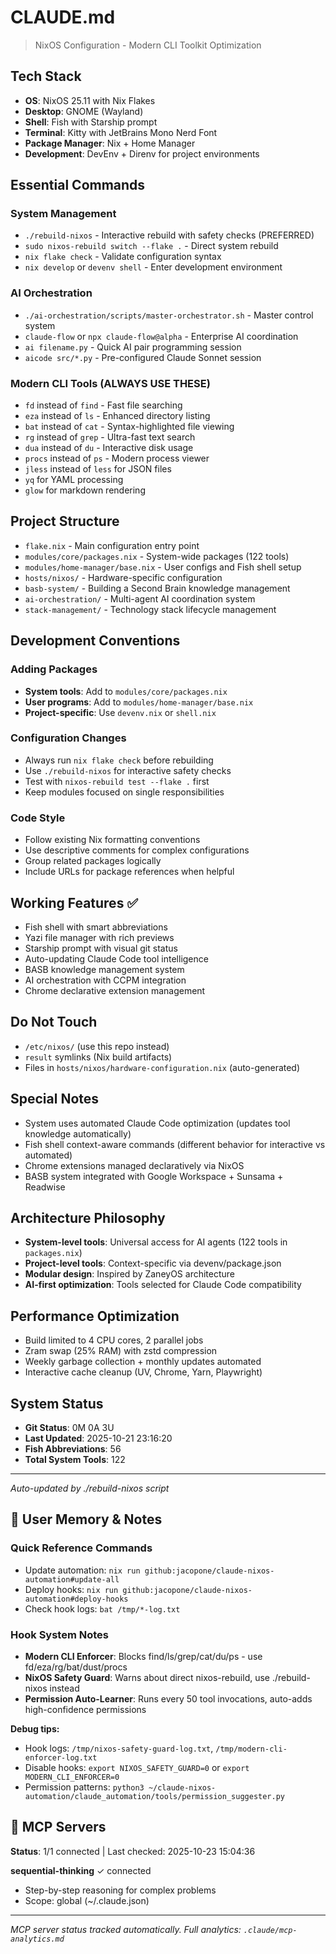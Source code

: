 # CLAUDE.md

> NixOS Configuration - Modern CLI Toolkit Optimization

## Tech Stack
- **OS**: NixOS 25.11 with Nix Flakes
- **Desktop**: GNOME (Wayland)
- **Shell**: Fish with Starship prompt
- **Terminal**: Kitty with JetBrains Mono Nerd Font
- **Package Manager**: Nix + Home Manager
- **Development**: DevEnv + Direnv for project environments

## Essential Commands

### System Management
- `./rebuild-nixos` - Interactive rebuild with safety checks (PREFERRED)
- `sudo nixos-rebuild switch --flake .` - Direct system rebuild
- `nix flake check` - Validate configuration syntax
- `nix develop` or `devenv shell` - Enter development environment

### AI Orchestration
- `./ai-orchestration/scripts/master-orchestrator.sh` - Master control system
- `claude-flow` or `npx claude-flow@alpha` - Enterprise AI coordination
- `ai filename.py` - Quick AI pair programming session
- `aicode src/*.py` - Pre-configured Claude Sonnet session

### Modern CLI Tools (ALWAYS USE THESE)
- `fd` instead of `find` - Fast file searching
- `eza` instead of `ls` - Enhanced directory listing
- `bat` instead of `cat` - Syntax-highlighted file viewing
- `rg` instead of `grep` - Ultra-fast text search
- `dua` instead of `du` - Interactive disk usage
- `procs` instead of `ps` - Modern process viewer
- `jless` instead of `less` for JSON files
- `yq` for YAML processing
- `glow` for markdown rendering

## Project Structure
- `flake.nix` - Main configuration entry point
- `modules/core/packages.nix` - System-wide packages (122 tools)
- `modules/home-manager/base.nix` - User configs and Fish shell setup
- `hosts/nixos/` - Hardware-specific configuration
- `basb-system/` - Building a Second Brain knowledge management
- `ai-orchestration/` - Multi-agent AI coordination system
- `stack-management/` - Technology stack lifecycle management

## Development Conventions

### Adding Packages
- **System tools**: Add to `modules/core/packages.nix`
- **User programs**: Add to `modules/home-manager/base.nix`
- **Project-specific**: Use `devenv.nix` or `shell.nix`

### Configuration Changes
- Always run `nix flake check` before rebuilding
- Use `./rebuild-nixos` for interactive safety checks
- Test with `nixos-rebuild test --flake .` first
- Keep modules focused on single responsibilities

### Code Style
- Follow existing Nix formatting conventions
- Use descriptive comments for complex configurations
- Group related packages logically
- Include URLs for package references when helpful

## Working Features ✅
- Fish shell with smart abbreviations
- Yazi file manager with rich previews
- Starship prompt with visual git status
- Auto-updating Claude Code tool intelligence
- BASB knowledge management system
- AI orchestration with CCPM integration
- Chrome declarative extension management

## Do Not Touch
- `/etc/nixos/` (use this repo instead)
- `result` symlinks (Nix build artifacts)
- Files in `hosts/nixos/hardware-configuration.nix` (auto-generated)

## Special Notes
- System uses automated Claude Code optimization (updates tool knowledge automatically)
- Fish shell context-aware commands (different behavior for interactive vs automated)
- Chrome extensions managed declaratively via NixOS
- BASB system integrated with Google Workspace + Sunsama + Readwise

## Architecture Philosophy
- **System-level tools**: Universal access for AI agents (122 tools in `packages.nix`)
- **Project-level tools**: Context-specific via devenv/package.json
- **Modular design**: Inspired by ZaneyOS architecture
- **AI-first optimization**: Tools selected for Claude Code compatibility

## Performance Optimization
- Build limited to 4 CPU cores, 2 parallel jobs
- Zram swap (25% RAM) with zstd compression
- Weekly garbage collection + monthly updates automated
- Interactive cache cleanup (UV, Chrome, Yarn, Playwright)

## System Status
- **Git Status**: 0M 0A 3U
- **Last Updated**: 2025-10-21 23:16:20
- **Fish Abbreviations**: 56
- **Total System Tools**: 122

---
*Auto-updated by ./rebuild-nixos script*

## 📝 User Memory & Notes
<!-- USER_MEMORY_START -->
<!-- This section preserves your personal notes and #memory entries across rebuilds -->
<!-- Add your content below this line -->

### Quick Reference Commands
- Update automation: `nix run github:jacopone/claude-nixos-automation#update-all`
- Deploy hooks: `nix run github:jacopone/claude-nixos-automation#deploy-hooks`
- Check hook logs: `bat /tmp/*-log.txt`

### Hook System Notes
- **Modern CLI Enforcer**: Blocks find/ls/grep/cat/du/ps - use fd/eza/rg/bat/dust/procs
- **NixOS Safety Guard**: Warns about direct nixos-rebuild, use ./rebuild-nixos instead
- **Permission Auto-Learner**: Runs every 50 tool invocations, auto-adds high-confidence permissions

**Debug tips:**
- Hook logs: `/tmp/nixos-safety-guard-log.txt`, `/tmp/modern-cli-enforcer-log.txt`
- Disable hooks: `export NIXOS_SAFETY_GUARD=0` or `export MODERN_CLI_ENFORCER=0`
- Permission patterns: `python3 ~/claude-nixos-automation/claude_automation/tools/permission_suggester.py`

<!-- USER_MEMORY_END -->

## 🔌 MCP Servers

**Status**: 1/1 connected | Last checked: 2025-10-23 15:04:36

**sequential-thinking** ✓ connected
   - Step-by-step reasoning for complex problems
   - Scope: global (~/.claude.json)


---
*MCP server status tracked automatically. Full analytics: `.claude/mcp-analytics.md`*

